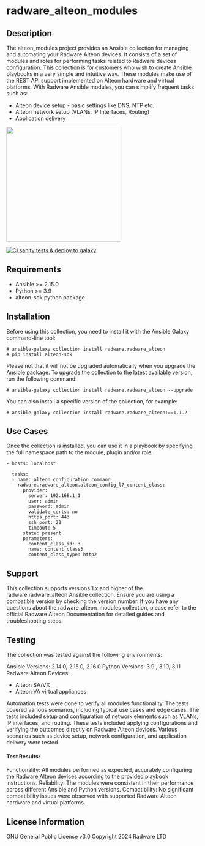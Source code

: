 # radware_alteon_modules

## Description
The alteon_modules project provides an Ansible collection for managing and automating your Radware Alteon devices. It consists of a set of modules and roles for performing tasks related to Radware devices configuration. This collection is for customers who wish to create Ansible playbooks in a very simple and intuitive way.
These modules make use of the REST API support implemented on Alteon hardware and virtual platforms.
With Radware Ansible modules, you can simplify frequent tasks such as:
- Alteon device setup - basic settings like DNS, NTP etc.
- Alteon network setup (VLANs, IP Interfaces, Routing)
- Application delivery


<img src="https://www.radware.com/RadwareSite/MediaLibraries/Images/logo.svg" width="300px">

[![CI sanity tests & deploy to galaxy](https://github.com/Radware/radware_alteon_modules/actions/workflows/ansible-sanity-and-deployment.yml/badge.svg)](https://github.com/Radware/radware_alteon_modules/actions/workflows/ansible-sanity-and-deployment.yml)


## Requirements
- Ansible >= 2.15.0
- Python >= 3.9
- alteon-sdk python package

## Installation
Before using this collection, you need to install it with the Ansible Galaxy command-line tool:
```
# ansible-galaxy collection install radware.radware_alteon
# pip install alteon-sdk
```
Please not that it will not be upgraded automatically when you upgrade the Ansible package.
To upgrade the collection to the latest available version, run the following command:
```
# ansible-galaxy collection install radware.radware_alteon --upgrade
```
You can also install a specific version of the collection, for example:
```
# ansible-galaxy collection install radware.radware_alteon:==1.1.2
```

## Use Cases
Once the collection is installed, you can use it in a playbook by specifying the full namespace path to the module, plugin and/or role.

```
- hosts: localhost

  tasks:
  - name: alteon configuration command
    radware.radware_alteon.alteon_config_l7_content_class:
      provider: 
        server: 192.168.1.1
        user: admin
        password: admin
        validate_certs: no
        https_port: 443
        ssh_port: 22
        timeout: 5
      state: present
      parameters:
        content_class_id: 3
        name: content_class3
        content_class_type: http2
```

## Support
This collection supports versions 1.x and higher of the radware.radware_alteon Ansible collection. Ensure you are using a compatible version by checking the version number.
If you have any questions about the radware_alteon_modules collection, please refer to the official Radware Alteon Documentation for detailed guides and troubleshooting steps.

## Testing
The collection was tested against the following environments:

Ansible Versions: 2.14.0, 2.15.0, 2.16.0
Python Versions: 3.9 , 3.10, 3.11
Radware Alteon Devices:
- Alteon SA/VX
- Alteon VA virtual appliances

Automation tests were done to verify all modules functionality.
The tests covered various scenarios, including typical use cases and edge cases.
The tests included setup and configuration of network elements such as VLANs, IP interfaces, and routing.
These tests included applying configurations and verifying the outcomes directly on Radware Alteon devices.
Various scenarios such as device setup, network configuration, and application delivery were tested.

#### Test Results:

Functionality: All modules performed as expected, accurately configuring the Radware Alteon devices according to the provided playbook instructions.
Reliability: The modules were consistent in their performance across different Ansible and Python versions.
Compatibility: No significant compatibility issues were observed with supported Radware Alteon hardware and virtual platforms.

## License Information
GNU General Public License v3.0
Copyright 2024 Radware LTD

